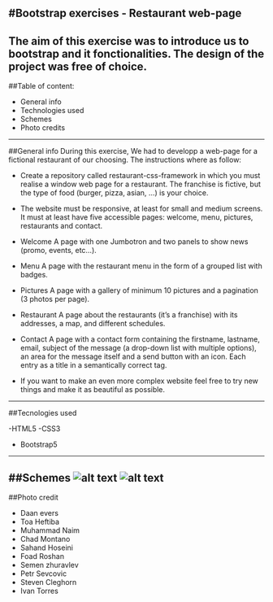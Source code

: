 #Bootstrap exercises - Restaurant web-page
---
The aim of this exercise was to introduce us to bootstrap and it fonctionalities. The design of the project was free of choice.
---
##Table of content:
- General info
- Technologies used
- Schemes
- Photo credits
---
##General info
During this exercise, We had to developp a web-page for a fictional restaurant of our choosing. The instructions where as follow:

- Create a repository called restaurant-css-framework in which you must realise a window web page for a restaurant. The franchise is fictive, but the type of food (burger, pizza, asian, …​) is your choice.

- The website must be responsive, at least for small and medium screens. It must at least have five accessible pages: welcome, menu, pictures, restaurants and contact.

- Welcome
A page with one Jumbotron and two panels to show news (promo, events, etc…​).

- Menu
A page with the restaurant menu in the form of a grouped list with badges.

- Pictures
A page with a gallery of minimum 10 pictures and a pagination (3 photos per page).

- Restaurant
A page about the restaurants (it’s a franchise) with its addresses, a map, and different schedules.

- Contact
A page with a contact form containing the firstname, lastname, email, subject of the message (a drop-down list with multiple options), an area for the message itself and a send button with an icon. Each entry as a title in a semantically correct tag.

- If you want to make an even more complex website feel free to try new things and make it as beautiful as possible.
---
##Tecnologies used

-HTML5
-CSS3
- Bootstrap5
---
##Schemes
![alt text](shema1.JPG)
![alt text](shema2.JPG)
---
##Photo credit

- Daan evers
- Toa Heftiba
- Muhammad Naim
- Chad Montano
- Sahand Hoseini
- Foad Roshan
- Semen zhuravlev
- Petr Sevcovic
- Steven Cleghorn
- Ivan Torres





